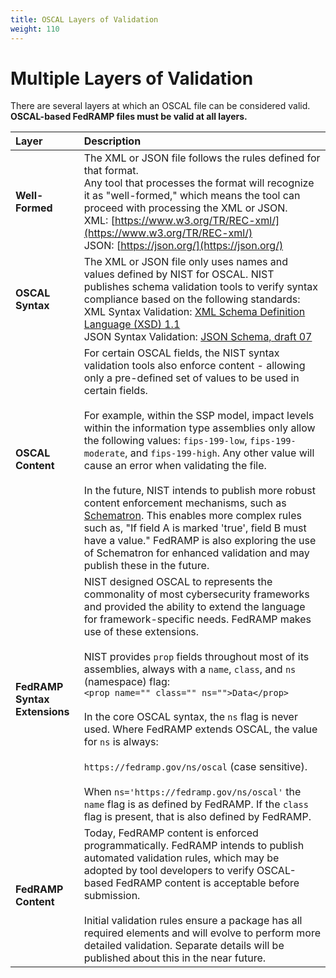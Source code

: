 ```yaml
---
title: OSCAL Layers of Validation
weight: 110
---
```

# Multiple Layers of Validation

There are several layers at which an OSCAL file can be considered
valid.
**OSCAL-based FedRAMP files must be valid at all layers.**

|**Layer**|**Description**|
| :-- | :-- |
|**Well-Formed**|The XML or JSON file follows the rules defined for that format. <br /> Any tool that processes the format will recognize it as "well-formed," which means the tool can proceed with processing the XML or JSON. <br /> XML: [https://www.w3.org/TR/REC-xml/](https://www.w3.org/TR/REC-xml/) <br /> JSON: [https://json.org/](https://json.org/)|
|**OSCAL Syntax**|The XML or JSON file only uses names and values defined by NIST for OSCAL.  NIST publishes schema validation tools to verify syntax compliance based on the following standards: <br /> XML Syntax Validation: [XML Schema Definition Language (XSD) 1.1](https://www.w3.org/TR/xmlschema11-1/) <br /> JSON Syntax Validation: [JSON Schema, draft 07](https://json-schema.org/)|
|**OSCAL Content**| For certain OSCAL fields, the NIST syntax validation tools also enforce content - allowing only a pre-defined set of values to be used in certain fields. <br /><br /> For example, within the SSP model, impact levels within the information type assemblies only allow the following values: `fips-199-low`, `fips-199-moderate`, and `fips-199-high`. Any other value will cause an error when validating the file. <br /><br /> In the future, NIST intends to publish more robust content enforcement mechanisms, such as [Schematron](http://schematron.com/). This enables more complex rules such as, "If field A is marked 'true', field B must have a value." FedRAMP is also exploring the use of Schematron for enhanced validation and may publish these in the future.|
|**FedRAMP Syntax Extensions**    | NIST designed OSCAL to represents the commonality of most cybersecurity frameworks and provided the ability to extend the language for framework-specific needs. FedRAMP makes use of these extensions. <br /><br />NIST provides `prop` fields throughout most of its assemblies, always with a `name`, `class`, and `ns` (namespace) flag: <br /> `<prop name="" class="" ns="">Data</prop>` <br /><br /> In the core OSCAL syntax, the `ns` flag is never used. Where FedRAMP extends OSCAL, the value for `ns` is always: <br /><br />`https://fedramp.gov/ns/oscal` (case sensitive). <br /><br /> When `ns='https://fedramp.gov/ns/oscal'` the `name` flag is as defined by FedRAMP. If the `class` flag is present, that is also defined by FedRAMP.|
|**FedRAMP Content**| Today, FedRAMP content is enforced programmatically. FedRAMP intends to publish automated validation rules, which may be adopted by tool developers to verify OSCAL-based FedRAMP content is acceptable before submission. <br /><br />Initial validation rules ensure a package has all required elements and will evolve to perform more detailed validation. Separate details will be published about this in the near future.|

